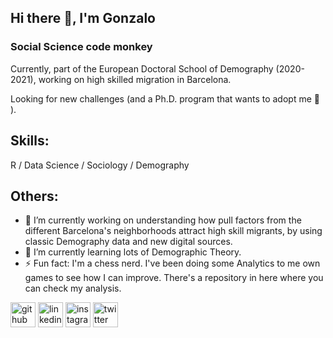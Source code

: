 ## Hi there 👋, I'm Gonzalo
### Social Science code monkey

Currently, part of the European Doctoral School of Demography (2020-2021), working on high skilled migration in Barcelona.

Looking for new challenges (and a Ph.D. program that wants to adopt me :eyes: ).


## Skills: 
 R / Data Science / Sociology / Demography

## Others:

- 🔭 I’m currently working on understanding how pull factors from the different Barcelona's neighborhoods attract high skill migrants, by using classic Demography data and new digital sources. 
- 🌱 I’m currently learning lots of Demographic Theory. 
- ⚡ Fun fact: I'm a chess nerd. I've been doing some Analytics to me own games to see how I can improve. There's a repository in here where you can check my analysis. 


[<img src='https://cdn.jsdelivr.net/npm/simple-icons@3.0.1/icons/github.svg' alt='github' height='40'>](https://github.com/gonzalofichero)  [<img src='https://cdn.jsdelivr.net/npm/simple-icons@3.0.1/icons/linkedin.svg' alt='linkedin' height='40'>](https://www.linkedin.com/in/gonzalo-daniel-garcia-647a6817)  [<img src='https://cdn.jsdelivr.net/npm/simple-icons@3.0.1/icons/instagram.svg' alt='instagram' height='40'>](https://www.instagram.com/f2.2photo)  [<img src='https://cdn.jsdelivr.net/npm/simple-icons@3.0.1/icons/twitter.svg' alt='twitter' height='40'>](https://twitter.com/Ficheroculto)  

